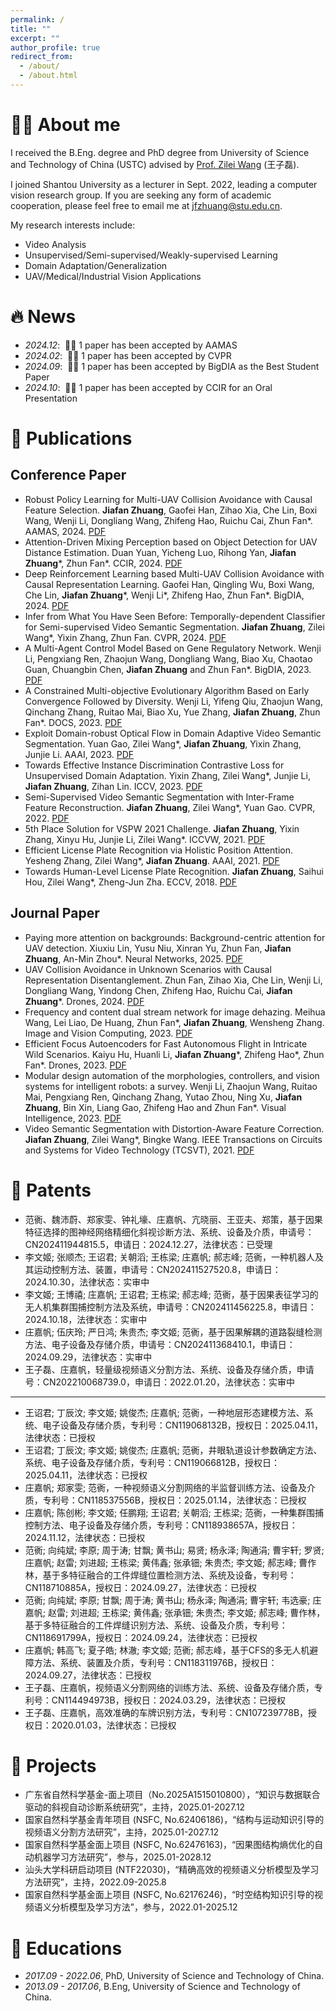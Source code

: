 ```yaml
---
permalink: /
title: ""
excerpt: ""
author_profile: true
redirect_from: 
  - /about/
  - /about.html
---
```


<span class='anchor' id='about-me'></span>

# 🤵🏻 About me
I received the B.Eng. degree and PhD degree from University of Science and Technology of China (USTC) advised by [Prof. Zilei Wang](http://vim.ustc.edu.cn/) (王子磊).

I joined Shantou University as a lecturer in Sept. 2022, leading a computer vision research group. If you are seeking any form of academic cooperation, please feel free to email me at jfzhuang@stu.edu.cn. 

My research interests include:
- Video Analysis 
- Unsupervised/Semi-supervised/Weakly-supervised Learning
- Domain Adaptation/Generalization
- UAV/Medical/Industrial Vision Applications 

# 🔥 News
- *2024.12*: &nbsp;🎉🎉 1 paper has been accepted by AAMAS
- *2024.02*: &nbsp;🎉🎉 1 paper has been accepted by CVPR
- *2024.09*: &nbsp;🎉🎉 1 paper has been accepted by BigDIA as the Best Student Paper
- *2024.10*: &nbsp;🎉🎉 1 paper has been accepted by CCIR for an Oral Presentation 

# 📝 Publications
## Conference Paper
- Robust Policy Learning for Multi-UAV Collision Avoidance with Causal Feature Selection. **Jiafan Zhuang**, Gaofei Han, Zihao Xia, Che Lin, Boxi Wang, Wenji Li, Dongliang Wang, Zhifeng Hao, Ruichu Cai, Zhun Fan\*. AAMAS, 2024. [PDF](/publications/conference/2024-AAMAS.pdf)
- Attention-Driven Mixing Perception based on Object Detection for UAV Distance Estimation. Duan Yuan, Yicheng Luo, Rihong Yan, **Jiafan Zhuang**\*, Zhun Fan*. CCIR, 2024. [PDF](/publications/conference/2024-CCIR.pdf)
- Deep Reinforcement Learning based Multi-UAV Collision Avoidance with Causal Representation Learning. Gaofei Han, Qingling Wu, Boxi Wang, Che Lin, **Jiafan Zhuang**\*, Wenji Li\*, Zhifeng Hao, Zhun Fan\*. BigDIA, 2024. [PDF](/publications/conference/2024-BigDIA.pdf)
- Infer from What You Have Seen Before: Temporally-dependent Classifier for Semi-supervised Video Semantic Segmentation. **Jiafan Zhuang**, Zilei Wang*, Yixin Zhang, Zhun Fan. CVPR, 2024. [PDF](/publications/conference/2024-CVPR.pdf)
- A Multi-Agent Control Model Based on Gene Regulatory Network. Wenji Li, Pengxiang Ren, Zhaojun Wang, Dongliang Wang, Biao Xu, Chaotao Guan, Chuangbin Chen, **Jiafan Zhuang** and Zhun Fan*. BigDIA, 2023. [PDF](/publications/conference/2023-BigDIA.pdf)
- A Constrained Multi-objective Evolutionary Algorithm Based on Early Convergence Followed by Diversity. Wenji Li, Yifeng Qiu, Zhaojun Wang, Qinchang Zhang, Ruitao Mai, Biao Xu, Yue Zhang, **Jiafan Zhuang**, Zhun Fan*. DOCS, 2023. [PDF](/publications/conference/2023-DOCS.pdf)
- Exploit Domain-robust Optical Flow in Domain Adaptive Video Semantic Segmentation. Yuan Gao, Zilei Wang*, **Jiafan Zhuang**, Yixin Zhang, Junjie Li. AAAI, 2023. [PDF](/publications/conference/2023-AAAI.pdf)
- Towards Effective Instance Discrimination Contrastive Loss for Unsupervised Domain Adaptation. Yixin Zhang, Zilei Wang*, Junjie Li, **Jiafan Zhuang**, Zihan Lin. ICCV, 2023. [PDF](/publications/conference/2023-ICCV.pdf)
- Semi-Supervised Video Semantic Segmentation with Inter-Frame Feature Reconstruction. **Jiafan Zhuang**, Zilei Wang*, Yuan Gao. CVPR, 2022. [PDF](/publications/conference/2022-CVPR.pdf)
- 5th Place Solution for VSPW 2021 Challenge. **Jiafan Zhuang**, Yixin Zhang, Xinyu Hu, Junjie Li, Zilei Wang*. ICCVW, 2021. [PDF](/publications/conference/2022-ICCVW.pdf)
- Efficient License Plate Recognition via Holistic Position Attention. Yesheng Zhang, Zilei Wang*, **Jiafan Zhuang**. AAAI, 2021. [PDF](/publications/conference/2021-AAAI.pdf)
- Towards Human-Level License Plate Recognition. **Jiafan Zhuang**, Saihui Hou, Zilei Wang*, Zheng-Jun Zha. ECCV, 2018. [PDF](/publications/conference/2018-ECCV.pdf)

## Journal Paper
- Paying more attention on backgrounds: Background-centric attention for UAV detection. Xiuxiu Lin, Yusu Niu, Xinran Yu, Zhun Fan, **Jiafan Zhuang**, An-Min Zhou\*. Neural Networks, 2025. [PDF](/publications/journal/2025-NN.pdf)
- UAV Collision Avoidance in Unknown Scenarios with Causal Representation Disentanglement. Zhun Fan, Zihao Xia, Che Lin, Wenji Li, Dongliang Wang, Yindong Chen, Zhifeng Hao, Ruichu Cai, **Jiafan Zhuang**\*. Drones, 2024. [PDF](/publications/journal/2024-Drones.pdf)
- Frequency and content dual stream network for image dehazing. Meihua Wang, Lei Liao, De Huang, Zhun Fan*, **Jiafan Zhuang**, Wensheng Zhang. Image and Vision Computing, 2023. [PDF](/publications/journal/2023-IVC.pdf)
- Efficient Focus Autoencoders for Fast Autonomous Flight in Intricate Wild Scenarios. Kaiyu Hu, Huanli Li, **Jiafan Zhuang***, Zhifeng Hao*, Zhun Fan*. Drones, 2023. [PDF](/publications/journal/2023-Drones.pdf)
- Modular design automation of the morphologies, controllers, and vision systems for intelligent robots: a survey. Wenji Li, Zhaojun Wang, Ruitao Mai, Pengxiang Ren, Qinchang Zhang, Yutao Zhou, Ning Xu, **Jiafan Zhuang**, Bin Xin, Liang Gao, Zhifeng Hao and Zhun Fan*. Visual Intelligence, 2023. [PDF](/publications/journal/2023-VI.pdf)
- Video Semantic Segmentation with Distortion-Aware Feature Correction. **Jiafan Zhuang**, Zilei Wang*, Bingke Wang. IEEE Transactions on Circuits and Systems for Video Technology (TCSVT), 2021. [PDF](/publications/journal/2021-TCSVT.pdf)

# 📝 Patents
- 范衠、魏沛蔚、郑家雯、钟礼壕、庄嘉帆、亢晓丽、王亚夫、郑策，基于因果特征选择的图神经网络精细化斜视诊断方法、系统、设备及介质，申请号：CN202411944815.5，申请日：2024.12.27，法律状态：已受理
- 李文姬; 张顺杰; 王诏君; 关朝滔; 王栋梁; 庄嘉帆; 郝志峰; 范衠，一种机器人及其运动控制方法、装置，申请号：CN202411527520.8，申请日：2024.10.30，法律状态：实审中
- 李文姬; 王博禧; 庄嘉帆; 王诏君; 王栋梁; 郝志峰; 范衠，基于因果表征学习的无人机集群围捕控制方法及系统，申请号：CN202411456225.8，申请日：2024.10.18，法律状态：实审中
- 庄嘉帆; 伍庆玲; 严日鸿; 朱贵杰; 李文姬; 范衠，基于因果解耦的道路裂缝检测方法、电子设备及存储介质，申请号：CN202411368410.1，申请日：2024.09.29，法律状态：实审中
- 王子磊、庄嘉帆，轻量级视频语义分割方法、系统、设备及存储介质，申请号：CN202210068739.0，申请日：2022.01.20，法律状态：实审中
---
- 王诏君; 丁辰汶; 李文姬; 姚俊杰; 庄嘉帆; 范衠，一种地层形态建模方法、系统、电子设备及存储介质，专利号：CN119068132B，授权日：2025.04.11，法律状态：已授权
- 王诏君; 丁辰汶; 李文姬; 姚俊杰; 庄嘉帆; 范衠，井眼轨道设计参数确定方法、系统、电子设备及存储介质，专利号：CN119066812B，授权日：2025.04.11，法律状态：已授权
- 庄嘉帆; 郑家雯; 范衠，一种视频语义分割网络的半监督训练方法、设备及介质，专利号：CN118537556B，授权日：2025.01.14，法律状态：已授权
- 庄嘉帆; 陈创彬; 李文姬; 任鹏翔; 王诏君; 关朝滔; 王栋梁; 范衠，一种集群围捕控制方法、电子设备及存储介质，专利号：CN118938657A，授权日：2024.11.12，法律状态：已授权
- 范衠; 向纯斌; 李原; 周于涛; 甘飘; 黄书山; 易贤; 杨永泽; 陶通涓; 曹宇轩; 罗贤; 庄嘉帆; 赵雷; 刘进超; 王栋梁; 黄伟鑫; 张承钿; 朱贵杰; 李文姬; 郝志峰; 曹作林，基于多特征融合的工件焊缝位置检测方法、系统及设备，专利号：CN118710885A，授权日：2024.09.27，法律状态：已授权
- 范衠; 向纯斌; 李原; 甘飘; 周于涛; 黄书山; 杨永泽; 陶通涓; 曹宇轩; 韦选豪; 庄嘉帆; 赵雷; 刘进超; 王栋梁; 黄伟鑫; 张承钿; 朱贵杰; 李文姬; 郝志峰; 曹作林，基于多特征融合的工件焊缝识别方法、系统、设备及介质，专利号：CN118691799A，授权日：2024.09.24，法律状态：已授权
- 庄嘉帆; 韩高飞; 夏子皓; 林澈; 李文姬; 范衠; 郝志峰，基于CFS的多无人机避障方法、系统、装置及介质，专利号：CN118311976B，授权日：2024.09.27，法律状态：已授权
- 王子磊、庄嘉帆，视频语义分割网络的训练方法、系统、设备及存储介质，专利号：CN114494973B，授权日：2024.03.29，法律状态：已授权
- 王子磊、庄嘉帆，高效准确的车牌识别方法，专利号：CN107239778B，授权日：2020.01.03，法律状态：已授权

# 📝 Projects
- 广东省自然科学基金-面上项目（No.2025A1515010800），“知识与数据联合驱动的斜视自动诊断系统研究”，主持，2025.01-2027.12
- 国家自然科学基金青年项目 (NSFC, No.62406186)，“结构与运动知识引导的视频语义分割方法研究”，主持，2025.01-2027.12
- 国家自然科学基金面上项目 (NSFC, No.62476163)，“因果图结构熵优化的自动机器学习方法研究”，参与，2025.01-2028.12
- 汕头大学科研启动项目 (NTF22030)，“精确高效的视频语义分析模型及学习方法研究”，主持，2022.09-2025.8
- 国家自然科学基金面上项目 (NSFC, No.62176246)，“时空结构知识引导的视频语义分析模型及学习方法”，参与，2022.01-2025.12

# 📖 Educations
- *2017.09 - 2022.06*, PhD, University of Science and Technology of China. 
- *2013.09 - 2017.06*, B.Eng, University of Science and Technology of China. 
